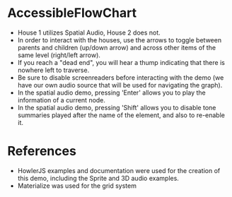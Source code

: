 # AccessibleFlowChart
* House 1 utilizes Spatial Audio, House 2 does not.
* In order to interact with the houses, use the arrows to toggle between parents and children (up/down arrow) and across other items of the same level (right/left arrow).
* If you reach a "dead end", you will hear a thump indicating that there is nowhere left to traverse.
* Be sure to disable screenreaders before interacting with the demo (we have our own audio source that will be used for navigating the graph).
* In the spatial audio demo, pressing 'Enter' allows you to play the information of a current node. 
* In the spatial audio demo, pressing 'Shift' allows you to disable tone summaries played after the name of the element, and also to re-enable it.

# References
* HowlerJS examples and documentation were used for the creation of this demo, including the Sprite and 3D audio examples.
* Materialize was used for the grid system 

